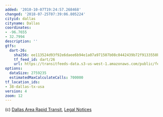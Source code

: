 ```yaml
---
added: '2010-10-07T19:24:57.268468'
changed: '2018-07-25T07:39:06.805224'
cityid: dallas
cityname: Dallas
coordinates:
- -96.7655
- 32.7994
description: ''
gtfs:
  dart-26:
    sha256: ee113524d93f92e6daee6b94e1a07a971507b08c0442439b72f9133550b03841
    tf_feed_id: dart/26
    url: https://transitfeeds-data.s3-us-west-1.amazonaws.com/public/feeds/dart/26/20180627/gtfs.zip
options:
  dataSize: 2759235
  estimatedMaxCalculateCalls: 700000
tf_location_ids:
- 38-dallas-tx-usa
version: 4
zoom: 12
---
```


(c) [Dallas Area Rapid Transit](http://www.dart.org/), [Legal Notices](https://www.dart.org/transitdata/legalnotices.asp)
